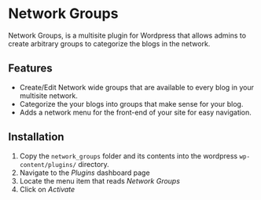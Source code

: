 # Network Groups

Network Groups, is a multisite plugin for Wordpress that allows admins to create arbitrary groups to categorize the blogs in the network.

## Features

- Create/Edit Network wide groups that are available to every blog in your multisite network.
- Categorize the your blogs into groups that make sense for your blog.
- Adds a network menu for the front-end of your site for easy navigation.

## Installation

1. Copy the `network_groups` folder and its contents into the wordpress `wp-content/plugins/` directory.
2. Navigate to the *Plugins* dashboard page
3. Locate the menu item that reads *Network Groups*
4. Click on *Activate*